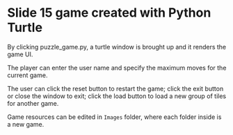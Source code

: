 # Slide 15 game created with Python Turtle

By clicking puzzle_game.py, a turtle window is brought up and it renders the game UI.

The player can enter the user name and specify the maximum moves for the current game.

The user can click the reset button to restart the game; click the exit button or close the window to exit; click the load button to load a new group of tiles for another game.

Game resources can be edited in `Images` folder, where each folder inside is a new game.
